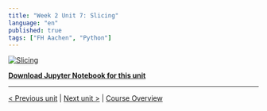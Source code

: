 ```yaml
---
title: "Week 2 Unit 7: Slicing"
language: "en"
published: true
tags: ["FH Aachen", "Python"]
---
```


[![Slicing](https://img.youtube.com/vi/qxtPLMDVEeQ/hqdefault.jpg)](https://youtu.be/qxtPLMDVEeQ)

[**Download Jupyter Notebook for this unit**](files/Week_2_Unit_7_slicing_notebook.ipynb)

---

[< Previous unit](/teaching/python-mooc/week2_unit6_selftest) | [Next unit >](/teaching/python-mooc/week2_unit7_selftest) |
[Course Overview](/teaching/python-mooc)